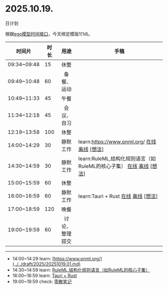 # 2025.10.19.
日计划

根据[ego模型时间接口](https://gitee.com/hyg/blog/blob/master/timeflow.md)，今天绑定模版1(1d)。

| 时间片 | 时长 | 用途 | 手稿 |
| --- | --- | :---: | --- |
| 09:34~09:48 | 15 | 休整 |  |
| 09:49~10:48 | 60 | 备餐、运动 |  |
| 10:49~11:33 | 45 | 午餐 |  |
| 11:34~12:18 | 45 | 会议、自习 |  |
| 12:19~13:58 | 100 | 休整 |  |
| 14:00~14:29 | 30 | 静默工作 | learn:https://www.pnml.org/ [在线](http://simp.ly/p/8t3vlk) [离线](../../draft/2025/20251019140000.md) <a href="mailto:huangyg@mars22.com?subject=关于2025.10.19.[learn:https://www.pnml.org/]任务&body=日期: 20251019%0D%0A序号: 5%0D%0A手稿:../../draft/2025/20251019140000.md%0D%0A---请勿修改邮件主题及以上内容 从下一行开始写您的想法---%0D%0A">[想法]</a> |
| 14:30~14:59 | 30 | 静默工作 | learn:RuleML,结构化规则语言（如RuleML的核心子集） [在线](http://simp.ly/p/5k9gJy) [离线](../../draft/2025/20251019143000.md) <a href="mailto:huangyg@mars22.com?subject=关于2025.10.19.[learn:RuleML,结构化规则语言（如RuleML的核心子集）]任务&body=日期: 20251019%0D%0A序号: 6%0D%0A手稿:../../draft/2025/20251019143000.md%0D%0A---请勿修改邮件主题及以上内容 从下一行开始写您的想法---%0D%0A">[想法]</a> |
| 15:00~15:59 | 60 | 休整 |  |
| 16:00~16:59 | 60 | 静默工作 | learn:Tauri + Rust [在线](http://simp.ly/p/4QDThK) [离线](../../draft/2025/20251019160000.md) <a href="mailto:huangyg@mars22.com?subject=关于2025.10.19.[learn:Tauri + Rust]任务&body=日期: 20251019%0D%0A序号: 8%0D%0A手稿:../../draft/2025/20251019160000.md%0D%0A---请勿修改邮件主题及以上内容 从下一行开始写您的想法---%0D%0A">[想法]</a> |
| 17:00~18:59 | 120 | 晚餐 |  |
| 19:00~19:59 | 60 | 讨论、整理提交 |  |

---

- 14:00~14:29	learn: [https://www.pnml.org/](../../draft/2025/20251019.01.md)
- 14:30~14:59	learn: [RuleML,结构化规则语言（如RuleML的核心子集）](../../draft/2025/20251019.02.md)
- 16:00~16:59	learn: [Tauri + Rust](../../draft/2025/20251019.03.md)
- 19:00~19:59	check: [零散笔记](../../draft/2025/20251019.04.md)
